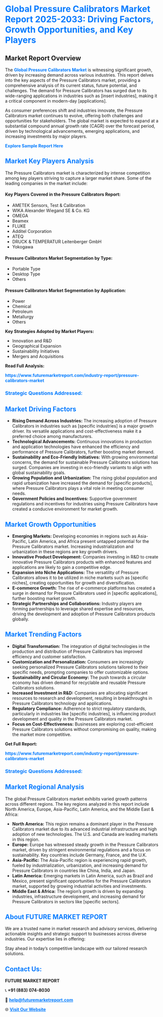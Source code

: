 <h1 style="color: #007BFF;">Global Pressure Calibrators Market Report 2025-2033: Driving Factors, Growth Opportunities, and Key Players</h1>

<section id="overview">
<h2>Market Report Overview</h2>
<p>The <a href="https://www.futuremarketreport.com/industry-report/pressure-calibrators-market" style="color: #007BFF; text-decoration: none;"><strong>Global Pressure Calibrators Market</strong></a> is witnessing significant growth, driven by increasing demand across various industries. This report delves into the key aspects of the Pressure Calibrators market, providing a comprehensive analysis of its current status, future potential, and challenges. The demand for Pressure Calibrators has surged due to its wide-ranging applications in industries such as [insert industries], making it a critical component in modern-day [applications].</p>
<p>As consumer preferences shift and industries innovate, the Pressure Calibrators market continues to evolve, offering both challenges and opportunities for stakeholders. The global market is expected to expand at a substantial compound annual growth rate (CAGR) over the forecast period, driven by technological advancements, emerging applications, and increasing investments by major players.</p>
</section>

<section id="overview">
<p><a href="https://www.futuremarketreport.com/request-sample/reportId=101288" style="color: #007BFF; text-decoration: none;"><strong>Explore Sample Report Here</strong></a></p>
</section>

<section id="key-players">
<h2 style="color: #007BFF;">Market Key Players Analysis</h2>
<p>The Pressure Calibrators market is characterized by intense competition among key players striving to capture a larger market share. Some of the leading companies in the market include:</p>
<h4>Key Players Covered in the Pressure Calibrators Report:</h4>
<ul><li>AMETEK Sensors, Test &amp; Calibration</li><li>WIKA Alexander Wiegand SE &amp; Co. KG</li><li>OMEGA</li><li>Beamex</li><li>FLUKE</li><li>Additel Corporation</li><li>ATEQ</li><li>DRUCK &amp; TEMPERATUR Leitenberger GmbH</li><li>Yokogawa</li></ul>
<h4>Pressure Calibrators Market Segmentation by Type:</h4>
<ul><li>Portable Type</li><li>Desktop Type</li><li>Others</li></ul>

<h4>Pressure Calibrators Market Segmentation by Application:</h4>
<ul><li>Power</li><li>Chemical</li><li>Petroleum</li><li>Metallurgy</li><li>Others</li></ul>
<p><strong>Key Strategies Adopted by Market Players:</strong></p>
<ul>
<li>Innovation and R&D</li>
<li>Geographical Expansion</li>
<li>Sustainability Initiatives</li>
<li>Mergers and Acquisitions</li>
</ul>
</section>

<section>
<p><strong>Read Full Analysis: </strong></p><a href="https://www.futuremarketreport.com/industry-report/pressure-calibrators-market" style="color: #007BFF; text-decoration: none;"><strong>https://www.futuremarketreport.com/industry-report/pressure-calibrators-market</strong></a>
<h3 style="color: #007BFF;">Strategic Questions Addressed:</h3>
</section>

<section id="driving-factors">
<h2 style="color: #007BFF;">Market Driving Factors</h2>
<ul>
<li><strong>Rising Demand Across Industries:</strong> The increasing adoption of Pressure Calibrators in industries such as [specific industries] is a major growth driver. Its versatile applications and cost-effectiveness make it a preferred choice among manufacturers.</li>
<li><strong>Technological Advancements:</strong> Continuous innovations in production and application technologies have enhanced the efficiency and performance of Pressure Calibrators, further boosting market demand.</li>
<li><strong>Sustainability and Eco-Friendly Initiatives:</strong> With growing environmental concerns, the demand for sustainable Pressure Calibrators solutions has surged. Companies are investing in eco-friendly variants to align with global sustainability goals.</li>
<li><strong>Growing Population and Urbanization:</strong> The rising global population and rapid urbanization have increased the demand for [specific products], where Pressure Calibrators plays a vital role in meeting consumer needs.</li>
<li><strong>Government Policies and Incentives:</strong> Supportive government regulations and incentives for industries using Pressure Calibrators have created a conducive environment for market growth.</li>
</ul>
</section>

<section id="growth-opportunities">
<h2 style="color: #007BFF;">Market Growth Opportunities</h2>
<ul>
<li><strong>Emerging Markets:</strong> Developing economies in regions such as Asia-Pacific, Latin America, and Africa present untapped potential for the Pressure Calibrators market. Increasing industrialization and urbanization in these regions are key growth drivers.</li>
<li><strong>Innovative Product Development:</strong> Companies investing in R&D to create innovative Pressure Calibrators products with enhanced features and applications are likely to gain a competitive edge.</li>
<li><strong>Expansion into Niche Applications:</strong> The versatility of Pressure Calibrators allows it to be utilized in niche markets such as [specific niches], creating opportunities for growth and diversification.</li>
<li><strong>E-commerce Growth:</strong> The rise of e-commerce platforms has created a surge in demand for Pressure Calibrators used in [specific applications], further boosting market growth.</li>
<li><strong>Strategic Partnerships and Collaborations:</strong> Industry players are forming partnerships to leverage shared expertise and resources, driving the development and adoption of Pressure Calibrators products globally.</li>
</ul>
</section>

<section id="trending-factors">
<h2 style="color: #007BFF;">Market Trending Factors</h2>
<ul>
<li><strong>Digital Transformation:</strong> The integration of digital technologies in the production and distribution of Pressure Calibrators has improved efficiency and customer satisfaction.</li>
<li><strong>Customization and Personalization:</strong> Consumers are increasingly seeking personalized Pressure Calibrators solutions tailored to their specific needs, prompting companies to offer customizable options.</li>
<li><strong>Sustainability and Circular Economy:</strong> The push towards a circular economy has driven demand for recyclable and reusable Pressure Calibrators solutions.</li>
<li><strong>Increased Investment in R&D:</strong> Companies are allocating significant resources to research and development, resulting in breakthroughs in Pressure Calibrators technology and applications.</li>
<li><strong>Regulatory Compliance:</strong> Adherence to strict regulatory standards, particularly in industries like [specific industries], is influencing product development and quality in the Pressure Calibrators market.</li>
<li><strong>Focus on Cost-Effectiveness:</strong> Businesses are exploring cost-efficient Pressure Calibrators solutions without compromising on quality, making the market more competitive.</li>
</ul>
</section>

<section>
<p><strong>Get Full Report: </strong></p><a href="https://www.futuremarketreport.com/industry-report/pressure-calibrators-market" style="color: #007BFF; text-decoration: none;"><strong>https://www.futuremarketreport.com/industry-report/pressure-calibrators-market</strong></a>
<h3 style="color: #007BFF;">Strategic Questions Addressed:</h3>
</section>


<section id="regional-analysis">
<h2 style="color: #007BFF;">Market Regional Analysis</h2>
<p>The global Pressure Calibrators market exhibits varied growth patterns across different regions. The key regions analyzed in this report include North America, Europe, Asia-Pacific, Latin America, and the Middle East & Africa:</p>
<ul>
<li><strong>North America:</strong> This region remains a dominant player in the Pressure Calibrators market due to its advanced industrial infrastructure and high adoption of new technologies. The U.S. and Canada are leading markets in this region.</li>
<li><strong>Europe:</strong> Europe has witnessed steady growth in the Pressure Calibrators market, driven by stringent environmental regulations and a focus on sustainability. Key countries include Germany, France, and the U.K.</li>
<li><strong>Asia-Pacific:</strong> The Asia-Pacific region is experiencing rapid growth, fueled by industrialization, urbanization, and increasing demand for Pressure Calibrators in countries like China, India, and Japan.</li>
<li><strong>Latin America:</strong> Emerging markets in Latin America, such as Brazil and Mexico, present significant opportunities for the Pressure Calibrators market, supported by growing industrial activities and investments.</li>
<li><strong>Middle East & Africa:</strong> The region’s growth is driven by expanding industries, infrastructure development, and increasing demand for Pressure Calibrators in sectors like [specific sectors].</li>
</ul>
</section>

<footer>
<h2 style="color: #007BFF;">About FUTURE MARKET REPORT</h2>
<p>We are a trusted name in market research and advisory services, delivering actionable insights and strategic support to businesses across diverse industries. Our expertise lies in offering:</p>

<p>Stay ahead in today’s competitive landscape with our tailored research solutions.</p>

<h2 style="color: #007BFF;">Contact Us:</h2>
<p><strong>FUTURE MARKET REPORT</strong></p>
<p>📞 <strong>+91 (883) 074-8030</strong></p>
<p>📧 <strong><a href="mailto:help@futuremarketreport.com" style="color: #007BFF;">help@futuremarketreport.com</a></strong></p>
<p>🌐 <strong><a href="https://www.futuremarketreport.com/" style="color: #007BFF;">Visit Our Website</a></strong></p>
</footer>